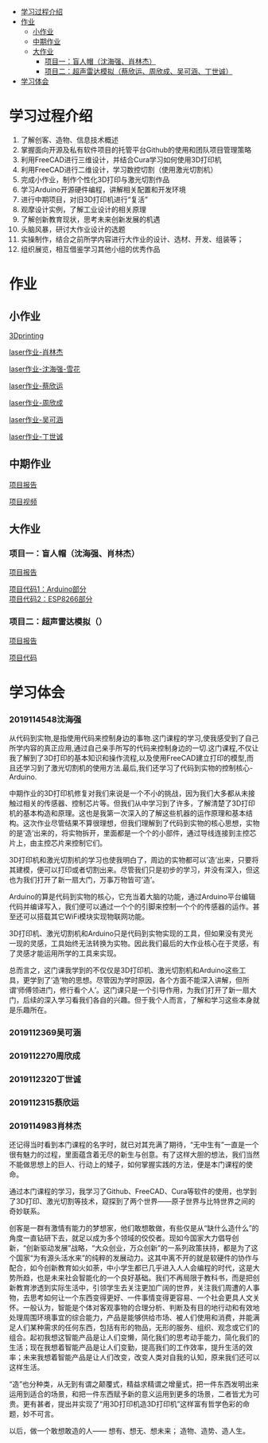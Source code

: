 - [学习过程介绍](#%E5%AD%A6%E4%B9%A0%E8%BF%87%E7%A8%8B%E4%BB%8B%E7%BB%8D)
- [作业](#%E4%BD%9C%E4%B8%9A)
  - [小作业](#%E5%B0%8F%E4%BD%9C%E4%B8%9A)
  - [中期作业](#%E4%B8%AD%E6%9C%9F%E4%BD%9C%E4%B8%9A)
  - [大作业](#%E5%A4%A7%E4%BD%9C%E4%B8%9A)
    - [项目一：盲人帽（沈海强、肖林杰）](#%E9%A1%B9%E7%9B%AE%E4%B8%80%E7%9B%B2%E4%BA%BA%E5%B8%BD%E6%B2%88%E6%B5%B7%E5%BC%BA%E8%82%96%E6%9E%97%E6%9D%B0)
    - [项目二：超声雷达模拟（蔡欣运、周欣成、吴可涵、丁世诚）](#%E9%A1%B9%E7%9B%AE%E4%BA%8C%E8%B6%85%E5%A3%B0%E9%9B%B7%E8%BE%BE%E6%A8%A1%E6%8B%9F)
- [学习体会](#%E5%AD%A6%E4%B9%A0%E4%BD%93%E4%BC%9A)
# 学习过程介绍
1.	了解创客、造物、信息技术概述
2.	掌握面向开源及私有软件项目的托管平台Github的使用和团队项目管理策略
3.	利用FreeCAD进行三维设计，并结合Cura学习如何使用3D打印机
4.	利用FreeCAD进行二维设计，学习数控切割（使用激光切割机）
5.	完成小作业，制作个性化3D打印与激光切割作品
6.	学习Arduino开源硬件编程，讲解相关配置和开发环境
7.	进行中期项目，对旧3D打印机进行“复活”
8.	观摩设计实例，了解工业设计的相关原理
9.	了解创新教育现状，思考未来创新发展的机遇
10.	头脑风暴，研讨大作业设计的选题
11.	实操制作，结合之前所学内容进行大作业的设计、选材、开发、组装等；
12.	组织展览，相互借鉴学习其他小组的优秀作品
# 作业
## 小作业
[3Dprinting](https://www.zaowu.fun/p/6062f4d8234c46320e6d2e81)

[laser作业-肖林杰](https://www.zaowu.fun/p/6062fdb1234c46320e6d2ee5)

[laser作业-沈海强-雪花](https://zaowu.fun/p/606095ca234c46320e6d2c51)

[laser作业-蔡欣运](https://www.zaowu.fun/p/60856fc6234c46320e6d3656)

[laser作业-周欣成](https://zaowu.fun/p/60b43121234c46320e6d3813)

[laser作业-吴可涵](https://zaowu.fun/p/60b442c2234c46320e6d3835)

[laser作业-丁世诚](https://www.zaowu.fun/p/60e1dc0a234c46320e6d4596)

## 中期作业
[项目报告](https://hub.fastgit.org/Silence2540/test/blob/main/assessment3/3dprinter-hack.md)

[项目视频](https://b23.tv/hIW9UP)
## 大作业
### 项目一：盲人帽（沈海强、肖林杰）
[项目报告](https://www.zaowu.fun/p/60cfe16b234c46320e6d3e58)

[项目代码1：Arduino部分](https://github.com/Silence2540/test/blob/main/code/%E7%9B%B2%E4%BA%BA%E5%B8%BD_Arduino.c)  
[项目代码2：ESP8266部分](https://github.com/Silence2540/test/blob/main/code/%E7%9B%B2%E4%BA%BA%E5%B8%BD_ESP8266.c)
### 项目二：超声雷达模拟（）
[项目报告](https://www.zaowu.fun/p/60d086fa234c46320e6d4335)

[项目代码]()
# 学习体会
### 2019114548沈海强
从代码到实物,是指使用代码来控制身边的事物.这门课程的学习,使我感受到了自己所学内容的真正应用,通过自己亲手所写的代码来控制身边的一切.这门课程,不仅让我了解到了3D打印的基本知识和操作流程,以及使用FreeCAD建立打印的模型,而且还学习到了激光切割机的使用方法.最后,我们还学习了代码到实物的控制核心-Arduino.

中期作业的3D打印机修复对我们来说是一个不小的挑战，因为我们大多都从未接触过相关的传感器、控制芯片等。但我们从中学习到了许多，了解清楚了3D打印机的基本构造和原理。这也是我第一次深入的了解这些机器的运作原理和基本结构。这次作业尽管结果不算很理想，但我们理解到了代码到实物的核心思想，实物的是’造’出来的，将实物拆开，里面都是一个个的小部件，通过导线连接到主控芯片上，由主控芯片来控制它们。

3D打印机和激光切割机的学习也使我明白了，周边的实物都可以’造’出来，只要将其建模，便可以打印或者切割出来。尽管我们只是初步的学习，并没有深入，但这也为我们打开了新一扇大门，万事万物皆可’造’。

Arduino的算是代码到实物的核心，它充当着大脑的功能，通过Arduino平台编辑代码并编译写入，我们便可以通过一个个的引脚来控制一个个的传感器的运作。甚至还可以搭载其它WiFi模块实现物联网功能。

3D打印机、激光切割机和Arduino只是代码到实物实现的工具，但如果没有灵光一现的灵感，工具始终无法转换为实物。因此我们最后的大作业核心在于灵感，有了灵感才能运用所学的工具来实现。

总而言之，这门课我学到的不仅仅是3D打印机、激光切割机和Arduino这些工具，更学到了’造’物的思想。尽管因为学时原因，各个方面不能深入讲解，但所谓‘师傅领进门，修行看个人’。这门课只是一个引导作用，为我们打开了新一扇大门，后续的深入学习看我们各自的兴趣。但于我个人而言，了解和学习这些本身就是乐趣所在。

### 2019112369吴可涵
### 2019112270周欣成
### 2019112320丁世诚
### 2019112315蔡欣运
### 2019114983肖林杰
还记得当时看到本门课程的名字时，就已对其充满了期待，“无中生有”一直是一个很有魅力的过程，里面蕴含着无尽的新生与创意。有了这样大胆的想法，我们当然不能做思想上的巨人、行动上的矮子，如何掌握实践的方法，便是本门课程的使命。

通过本门课程的学习，我学习了Github、FreeCAD、Cura等软件的使用，也学到了3D打印、激光切割等技术，窥探到了两个世界——原子世界与比特世界之间的奇妙联系。

创客是一群有激情有能力的梦想家，他们敢想敢做，有些仅是从“缺什么造什么”的角度一直钻研下去，就足以成为多个领域的佼佼者。现如今国家大力倡导创新，“创新驱动发展”战略，“大众创业，万众创新”的一系列政策扶持，都是为了这个国家“为有源头活水来”的纯粹的发展动力。这其中离不开的就是软硬件的协作与配合，如今创新教育如火如荼，中小学生都已几乎进入人人会编程的时代，这是大势所趋，也是未来社会智能化的一个良好基础。我们不再局限于教科书，而是把创新教育渗透到实际生活中，引领学生去关注更加广阔的世界，关注我们周遭的人事物，去思考如何让一个东西变得更好、一件事情变得更容易、一个社会更具人文关怀。一般认为，智能是个体对客观事物的合理分析、判断及有目的地行动和有效地处理周围环境事宜的综合能力，产品是能够供给市场、被人们使用和消费，并能满足人们某种需求的任何东西，包括有形的物品，无形的服务、组织、观念或它们的组合。起初我想这智能产品是让人们变懒，简化我们的思考动手能力，简化我们的生活；现在我想着智能产品是让人们变勤，提高我们的工作效率，提升生活的效率；未来我想着智能产品是让人们改变，改变人类对自我的认知，原来我们还可以这样生活。

“造”也分种类，从无到有谓之颠覆式，精益求精谓之增量式，把一件东西发明出来运用到适合的场景，和把一件东西赋予新的意义运用到更多的场景，二者皆尤为可贵。更有甚者，提出并实现了“用3D打印机造3D打印机”这样富有哲学色彩的命题，妙不可言。

以后，做一个敢想敢造的人——
想有、想无、想未来；
造物、造势、造人生。
